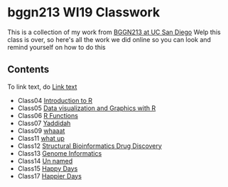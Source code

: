 # bggn213 WI19 Classwork 

This is a collection of my work from [BGGN213 at UC San Diego](https://bioboot.github.io/bggn213_W19/)
Welp this class is over, so here's all the work we did online so you can look and remind yourself on how to do this

## Contents
To link text, do [Link text](url)
- Class04 [Introduction to R](https://i.pinimg.com/originals/06/e4/52/06e4528f3f97155e86b5ef9944cfcf3d.gif)
- Class05 [Data visualization and Graphics with R](https://i.pinimg.com/originals/06/e4/52/06e4528f3f97155e86b5ef9944cfcf3d.gif)
- Class06 [R Functions](https://github.com/kathreeni/bggn213/blob/master/class06/class06.html)
- Class07 [Yaddidah](https://github.com/kathreeni/bggn213/blob/master/class07/class07.Rmd)
- Class09 [whaaat](https://github.com/kathreeni/bggn213/edit/master/class09/class09.Rmd)
- Class11 [ what up](https://github.com/kathreeni/bggn213/blob/master/class11/class11.md)
- Class12 [Structural Bioinformatics Drug Discovery](https://github.com/kathreeni/bggn213/blob/master/class12/class12.Rmd)
- Class13 [Genome Informatics](https://github.com/kathreeni/bggn213/blob/master/Class%2013/class13.md)
- Class14 [Un named](https://github.com/kathreeni/bggn213/blob/master/class14/class14.Rmd)
- Class15 [Happy Days](https://github.com/kathreeni/bggn213/blob/master/class15/class15.md)
- Class17 [Happier Days](https://github.com/kathreeni/bggn213/blob/master/class17/class17.md)
